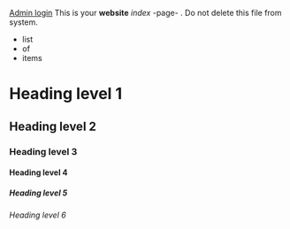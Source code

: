 [Admin login](/admin/make)
This is your **website** _index_ -page- . Do not delete this file from system.


* list
* of
* items

# Heading level 1
## Heading level 2
### Heading level 3
#### Heading level 4
##### Heading level 5
###### Heading level 6

